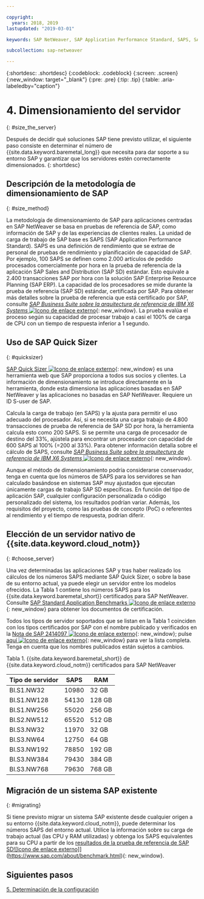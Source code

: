 ```yaml
---

copyright:
  years: 2018, 2019
lastupdated: "2019-03-01"

keywords: SAP NetWeaver, SAP Application Performance Standard, SAPS, SAP Quick Sizer

subcollection: sap-netweaver

---
```


{:shortdesc: .shortdesc}
{:codeblock: .codeblock}
{:screen: .screen}
{:new_window: target="_blank"}
{:pre: .pre}
{:tip: .tip}
{:table: .aria-labeledby="caption"}


# 4. Dimensionamiento del servidor
{: #size_the_server}

Después de decidir qué soluciones SAP tiene previsto utilizar, el siguiente paso consiste en determinar el número de {{site.data.keyword.baremetal_long}} que necesita para dar soporte a su entorno SAP y garantizar que los servidores estén correctamente dimensionados.
{: shortdesc}

## Descripción de la metodología de dimensionamiento de SAP
{: #size_method}

La metodología de dimensionamiento de SAP para aplicaciones centradas en SAP NetWeaver se basa en pruebas de referencia de SAP, como información de SAP y de las experiencias de clientes reales. La unidad de carga de trabajo de SAP base es SAPS (SAP Application Performance Standard). SAPS es una definición de rendimiento que se extrae de personal de pruebas de rendimiento y planificación de capacidad de SAP. Por ejemplo, 100 SAPS se definen como 2.000 artículos de pedido procesados comercialmente por hora en la prueba de referencia de la aplicación SAP Sales and Distribution (SAP SD) estándar. Esto equivale a 2.400 transacciones SAP por hora con la solución SAP Enterprise Resource Planning (SAP ERP). La capacidad de los procesadores se mide durante la prueba de referencia (SAP SD) estándar, certificada por SAP. Para obtener más detalles sobre la prueba de referencia que está certificado por SAP, consulte [*SAP Business Suite sobre la arquitectura de referencia de IBM X6 Systems* ![Icono de enlace externo](../../icons/launch-glyph.svg "Icono de enlace externo")](https://lenovopress.com/redp5073.pdf){: new_window}. La prueba evalúa el proceso según su capacidad de procesar trabajo a casi el 100% de carga de CPU con un tiempo de respuesta inferior a 1 segundo.

## Uso de SAP Quick Sizer
{: #quicksizer}

[SAP Quick Sizer ![Icono de enlace externo](../../icons/launch-glyph.svg "Icono de enlace externo")](https://service.sap.com/quicksizer){: new_window} es una herramienta web que SAP proporciona a todos sus socios y clientes. La información de dimensionamiento se introduce directamente en la herramienta, donde esta dimensiona las aplicaciones basadas en SAP NetWeaver y las aplicaciones no basadas en SAP NetWeaver. Requiere un ID S-user de SAP.

Calcula la carga de trabajo (en SAPS) y la ajusta para permitir el uso adecuado del procesador. Así, si se necesita una carga trabajo de 4.800 transacciones de prueba de referencia de SAP SD por hora, la herramienta calcula esto como 200 SAPS. Si se permite una carga de procesador de destino del 33%, ajústela para encontrar un procesador con capacidad de 600 SAPS al 100% (=200 al 33%). Para obtener información detalla sobre el cálculo de SAPS, consulte [*SAP Business Suite sobre la arquitectura de referencia de IBM X6 Systems* ![Icono de enlace externo](../../icons/launch-glyph.svg "Icono de enlace externo")](https://lenovopress.com/redp5073.pdf){: new_window}.

Aunque el método de dimensionamiento podría considerarse conservador, tenga en cuenta que los números de SAPS para los servidores se han calculado basándose en sistemas SAP muy ajustados que ejecutan únicamente cargas de trabajo SAP SD específicas. En función del tipo de aplicación SAP, cualquier configuración personalizada o código personalizado del sistema, los resultados podrían variar. Además, los requisitos del proyecto, como las pruebas de concepto (PoC) o referentes al rendimiento y el tiempo de respuesta, podrían diferir.

## Elección de un servidor nativo de {{site.data.keyword.cloud_notm}}
{: #choose_server}

Una vez determinadas las aplicaciones SAP y tras haber realizado los cálculos de los números SAPS mediante SAP Quick Sizer, o sobre la base de su entorno actual, ya puede elegir un servidor entre los modelos ofrecidos. La Tabla 1 contiene los números SAPS para los {{site.data.keyword.baremetal_short}} certificados para SAP NetWeaver. Consulte [SAP Standard Application Benchmarks ![Icono de enlace externo](../../icons/launch-glyph.svg "Icono de enlace externo")](https://www.sap.com/about/benchmark.html){: new_window} para obtener los documentos de certificación.

Todos los tipos de servidor soportados que se listan en la Tabla 1 coinciden con los tipos certificados por SAP con el nombre publicado y verificados en la [Nota de SAP 2414097 ![Icono de enlace externo](../../icons/launch-glyph.svg "Icono de enlace externo")](https://launchpad.support.sap.com/#/notes/2414097){: new_window}; pulse [aquí ![Icono de enlace externo](../../icons/launch-glyph.svg "Icono de enlace externo")](https://www.sap.com/dmc/exp/2014-09-02-hana-hardware/enEN/power-systems.html){: new_window} para ver la lista completa. Tenga en cuenta que los nombres publicados están sujetos a cambios.

Tabla 1. {{site.data.keyword.baremetal_short}} de {{site.data.keyword.cloud_notm}} certificados para SAP NetWeaver

| Tipo de servidor | SAPS | RAM |
| --- | --- | --- |
| BI.S1.NW32 | 10980 | 32 GB |
| BI.S1.NW128 | 54130 | 128 GB |
| BI.S1.NW256 | 55020 | 256 GB |
| BI.S2.NW512 | 65520 | 512 GB |
| BI.S3.NW32 | 11970 | 32 GB |
| BI.S3.NW64 | 12750 | 64 GB |
| BI.S3.NW192 | 78850 | 192 GB |
| BI.S3.NW384 | 79430 | 384 GB |
| BI.S3.NW768 | 79630 | 768 GB |

## Migración de un sistema SAP existente
{: #migrating}

Si tiene previsto migrar un sistema SAP existente desde cualquier origen a su entorno {{site.data.keyword.cloud_notm}}, puede determinar los números SAPS del entorno actual. Utilice la información sobre su carga de trabajo actual (las CPU y RAM utilizadas) y obtenga los SAPS equivalentes para su CPU a partir de los [resultados de la prueba de referencia de SAP SD![Icono de enlace externo]](../../icons/launch-glyph.svg "Icono de enlace externo")](https://www.sap.com/about/benchmark.html){: new_window}.

## Siguientes pasos

 [5. Determinación de la configuración](/docs/infrastructure/sap-netweaver?topic=sap-netweaver-determine_configuration#determine_configuration)

